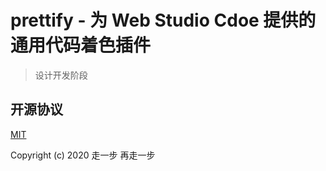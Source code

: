 # prettify - 为 Web Studio Cdoe 提供的通用代码着色插件

> 设计开发阶段

## 开源协议

[MIT](https://github.com/yelloxing/wscode-prettify/blob/master/LICENSE)

Copyright (c) 2020 走一步 再走一步